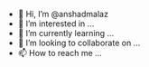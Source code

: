 - 👋 Hi, I’m @anshadmalaz
- 👀 I’m interested in ...
- 🌱 I’m currently learning ...
- 💞️ I’m looking to collaborate on ...
- 📫 How to reach me ...

<!---
anshadmalaz/anshadmalaz is a ✨ special ✨ repository because its `README.md` (this file) appears on your GitHub profile.
You can click the Preview link to take a look at your changes.
--->
